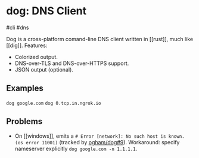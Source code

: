 # dog: DNS Client
#cli #dns 

Dog is a cross-platform comand-line DNS client written in [[rust]], much like [[dig]]. Features:
- Colorized output.
- DNS-over-TLS and DNS-over-HTTPS support.
- JSON output (optional).

## Examples
`dog google.com`
`dog 0.tcp.in.ngrok.io`

## Problems
- On [[windows]], emits a `# Error [network]: No such host is known. (os error 11001)` (tracked by [ogham/dog#9](https://github.com/ogham/dog/issues/9)).
	Workaround: specify nameserver explicitly `dog google.com -n 1.1.1.1`.
